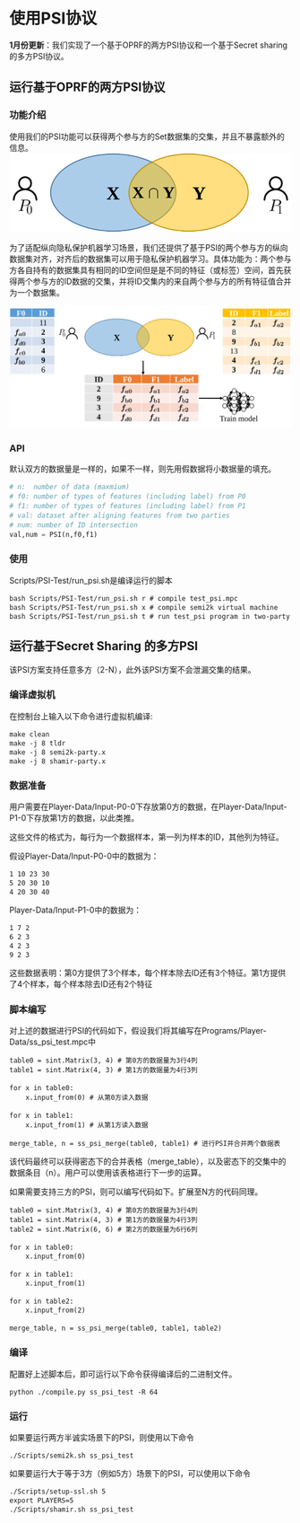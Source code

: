 # 使用PSI协议

**1月份更新**：我们实现了一个基于OPRF的两方PSI协议和一个基于Secret sharing的多方PSI协议。


## 运行基于OPRF的两方PSI协议


### 功能介绍
使用我们的PSI功能可以获得两个参与方的Set数据集的交集，并且不暴露额外的信息。
![PSI for two parties](figs/psi.svg)

为了适配纵向隐私保护机器学习场景，我们还提供了基于PSI的两个参与方的纵向数据集对齐，对齐后的数据集可以用于隐私保护机器学习。具体功能为：两个参与方各自持有的数据集具有相同的ID空间但是是不同的特征（或标签）空间，首先获得两个参与方的ID数据的交集，并将ID交集内的来自两个参与方的所有特征值合并为一个数据集。

![align data from two party based on PSI](figs/psi-align.svg)


### API
默认双方的数据量是一样的，如果不一样，则先用假数据将小数据量的填充。
```python
# n:  number of data (maxmium)
# f0: number of types of features (including label) from P0
# f1: number of types of features (including label) from P1
# val: dataset after aligning features from two parties
# num: number of ID intersection
val,num = PSI(n,f0,f1)
```
### 使用
Scripts/PSI-Test/run_psi.sh是编译运行的脚本
```shell
bash Scripts/PSI-Test/run_psi.sh r # compile test_psi.mpc
bash Scripts/PSI-Test/run_psi.sh x # compile semi2k virtual machine
bash Scripts/PSI-Test/run_psi.sh t # run test_psi program in two-party
```

## 运行基于Secret Sharing 的多方PSI


该PSI方案支持任意多方（2-N），此外该PSI方案不会泄漏交集的结果。


### 编译虚拟机


在控制台上输入以下命令进行虚拟机编译:
```
make clean
make -j 8 tldr
make -j 8 semi2k-party.x
make -j 8 shamir-party.x
```



### 数据准备

用户需要在Player-Data/Input-P0-0下存放第0方的数据，在Player-Data/Input-P1-0下存放第1方的数据，以此类推。

这些文件的格式为，每行为一个数据样本，第一列为样本的ID，其他列为特征。

假设Player-Data/Input-P0-0中的数据为：

```
1 10 23 30
5 20 30 10
4 20 30 40
```


Player-Data/Input-P1-0中的数据为：

```
1 7 2
6 2 3
4 2 3
9 2 3
```

这些数据表明：第0方提供了3个样本，每个样本除去ID还有3个特征。第1方提供了4个样本，每个样本除去ID还有2个特征



### 脚本编写
对上述的数据进行PSI的代码如下，假设我们将其编写在Programs/Player-Data/ss_psi_test.mpc中

```
table0 = sint.Matrix(3, 4) # 第0方的数据量为3行4列
table1 = sint.Matrix(4, 3) # 第1方的数据量为4行3列

for x in table0:
    x.input_from(0) # 从第0方读入数据

for x in table1:
    x.input_from(1) # 从第1方读入数据

merge_table, n = ss_psi_merge(table0, table1) # 进行PSI并合并两个数据表

```

该代码最终可以获得密态下的合并表格（merge_table），以及密态下的交集中的数据条目（n）。用户可以使用该表格进行下一步的运算。

如果需要支持三方的PSI，则可以编写代码如下。扩展至N方的代码同理。

```
table0 = sint.Matrix(3, 4) # 第0方的数据量为3行4列
table1 = sint.Matrix(4, 3) # 第1方的数据量为4行3列
table2 = sint.Matrix(6, 6) # 第2方的数据量为6行6列

for x in table0:
    x.input_from(0)

for x in table1:
    x.input_from(1)

for x in table2:
    x.input_from(2)

merge_table, n = ss_psi_merge(table0, table1, table2)
```


### 编译
配置好上述脚本后，即可运行以下命令获得编译后的二进制文件。

```
python ./compile.py ss_psi_test -R 64
```

### 运行


如果要运行两方半诚实场景下的PSI，则使用以下命令

```
./Scripts/semi2k.sh ss_psi_test
```


如果要运行大于等于3方（例如5方）场景下的PSI，可以使用以下命令

```
./Scripts/setup-ssl.sh 5
export PLAYERS=5
./Scripts/shamir.sh ss_psi_test
```

